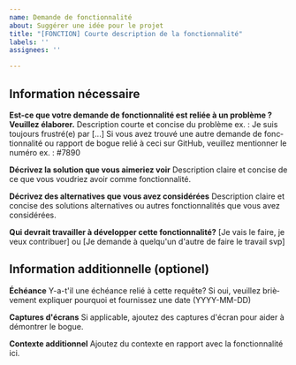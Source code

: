 ```yaml
---
name: Demande de fonctionnalité
about: Suggérer une idée pour le projet
title: "[FONCTION] Courte description de la fonctionnalité"
labels: ''
assignees: ''

---
```


<div lang="fr">

## Information nécessaire

**Est-ce que votre demande de fonctionnalité est reliée à un problème ? Veuillez élaborer.**
Description courte et concise du problème ex. : Je suis toujours frustré(e) par [...]
Si vous avez trouvé une autre demande de fonctionnalité ou rapport de bogue relié à ceci sur GitHub, veuillez mentionner le numéro ex. : #7890

**Décrivez la solution que vous aimeriez voir**
Description claire et concise de ce que vous voudriez avoir comme fonctionnalité.

**Décrivez des alternatives que vous avez considérées**
Description claire et concise des solutions alternatives ou autres fonctionnalités que vous avez considérées.

**Qui devrait travailler à développer cette fonctionnalité?**
[Je vais le faire, je veux contribuer] ou [Je demande à quelqu'un d'autre de faire le travail svp]

## Information additionnelle (optionel)

**Échéance**
Y-a-t'il une échéance relié à cette requête? Si oui, veuillez brièvement expliquer pourquoi et fournissez une date (YYYY-MM-DD)

**Captures d'écrans**
Si applicable, ajoutez des captures d'écran pour aider à démontrer le bogue.

**Contexte additionnel**
Ajoutez du contexte en rapport avec la fonctionnalité ici.

</div>
